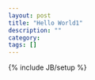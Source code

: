```yaml
---
layout: post
title: "Hello World1"
description: ""
category: 
tags: []
---
```

{% include JB/setup %}
